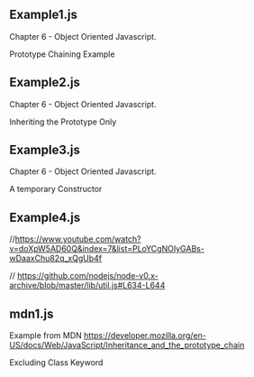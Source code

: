
Example1.js
------------

Chapter 6 - Object Oriented Javascript.

Prototype Chaining Example


Example2.js
------------

Chapter 6 - Object Oriented Javascript.

Inheriting the Prototype Only

Example3.js
------------

Chapter 6 - Object Oriented Javascript.

A temporary Constructor

Example4.js
------------
//https://www.youtube.com/watch?v=doXpW5AD60Q&index=7&list=PLoYCgNOIyGABs-wDaaxChu82q_xQgUb4f

// https://github.com/nodejs/node-v0.x-archive/blob/master/lib/util.js#L634-L644

mdn1.js
--------

Example from MDN
https://developer.mozilla.org/en-US/docs/Web/JavaScript/Inheritance_and_the_prototype_chain

Excluding Class Keyword